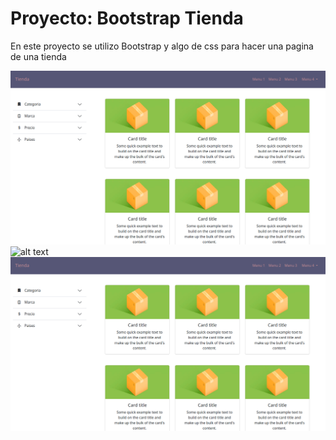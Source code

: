 # Proyecto: Bootstrap Tienda

En este proyecto se utilizo Bootstrap y algo de css para hacer una pagina de una tienda 

![alt text](proyectoTienda.png)
![alt text](tienda.png)
![alt text](proyectotienda.png)


